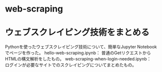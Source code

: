 # web-scraping
# ウェブスクレイピング技術をまとめる
Pythonを使ったウェブスクレイピング技術について、簡単なJupyter Notebookでページを作った。
hello-web-scraping.ipynb： 普通のGetリクエストからHTMLの構文解析をしたもの。
web-scraping-when-login-needed.ipynb：　ログインが必要なサイトでのスクレイピングについてまとめたもの。
